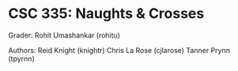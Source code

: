 # CSC 335: Naughts & Crosses
Grader: 
Rohit Umashankar (rohitu)

Authors: 
Reid Knight (knightr)
Chris La Rose (cjlarose)
Tanner Prynn (tpyrnn)